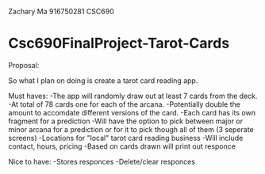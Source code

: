 Zachary Ma
916750281
CSC690

# Csc690FinalProject-Tarot-Cards

Proposal:

So what I plan on doing is create a tarot card reading app.

Must haves:
 -The app will randomly draw out at least 7 cards from the deck.
 -At total of 78 cards one for each of the arcana.
	-Potentially double the amount to accomdate different versions of the card.
	-Each card has its own fragment for a prediction
 -Will have the option to pick between major or minor arcana for a prediction or for it to pick though all of them (3 seperate screens)
 -Locations for "local" tarot card reading business
	-Will include contact, hours, pricing
	-Based on cards drawn will print out responce

Nice to have:
 -Stores responces
 -Delete/clear responces
	
